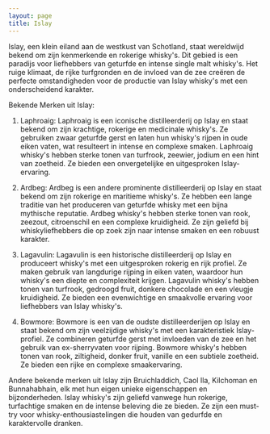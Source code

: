 ```yaml
---
layout: page
title: Islay
---
```


Islay, een klein eiland aan de westkust van Schotland, staat wereldwijd bekend om zijn kenmerkende en rokerige whisky's. Dit gebied is een paradijs voor liefhebbers van geturfde en intense single malt whisky's. Het ruige klimaat, de rijke turfgronden en de invloed van de zee creëren de perfecte omstandigheden voor de productie van Islay whisky's met een onderscheidend karakter.

Bekende Merken uit Islay:

1. Laphroaig:
Laphroaig is een iconische distilleerderij op Islay en staat bekend om zijn krachtige, rokerige en medicinale whisky's. Ze gebruiken zwaar geturfde gerst en laten hun whisky's rijpen in oude eiken vaten, wat resulteert in intense en complexe smaken. Laphroaig whisky's hebben sterke tonen van turfrook, zeewier, jodium en een hint van zoetheid. Ze bieden een onvergetelijke en uitgesproken Islay-ervaring.

2. Ardbeg:
Ardbeg is een andere prominente distilleerderij op Islay en staat bekend om zijn rokerige en maritieme whisky's. Ze hebben een lange traditie van het produceren van geturfde whisky met een bijna mythische reputatie. Ardbeg whisky's hebben sterke tonen van rook, zeezout, citroenschil en een complexe kruidigheid. Ze zijn geliefd bij whiskyliefhebbers die op zoek zijn naar intense smaken en een robuust karakter.

3. Lagavulin:
Lagavulin is een historische distilleerderij op Islay en produceert whisky's met een uitgesproken rokerig en rijk profiel. Ze maken gebruik van langdurige rijping in eiken vaten, waardoor hun whisky's een diepte en complexiteit krijgen. Lagavulin whisky's hebben tonen van turfrook, gedroogd fruit, donkere chocolade en een vleugje kruidigheid. Ze bieden een evenwichtige en smaakvolle ervaring voor liefhebbers van Islay whisky's.

4. Bowmore:
Bowmore is een van de oudste distilleerderijen op Islay en staat bekend om zijn veelzijdige whisky's met een karakteristiek Islay-profiel. Ze combineren geturfde gerst met invloeden van de zee en het gebruik van ex-sherryvaten voor rijping. Bowmore whisky's hebben tonen van rook, ziltigheid, donker fruit, vanille en een subtiele zoetheid. Ze bieden een rijke en complexe smaakervaring.

Andere bekende merken uit Islay zijn Bruichladdich, Caol Ila, Kilchoman en Bunnahabhain, elk met hun eigen unieke eigenschappen en bijzonderheden. Islay whisky's zijn geliefd vanwege hun rokerige, turfachtige smaken en de intense beleving die ze bieden. Ze zijn een must-try voor whisky-enthousiastelingen die houden van gedurfde en karaktervolle dranken.
